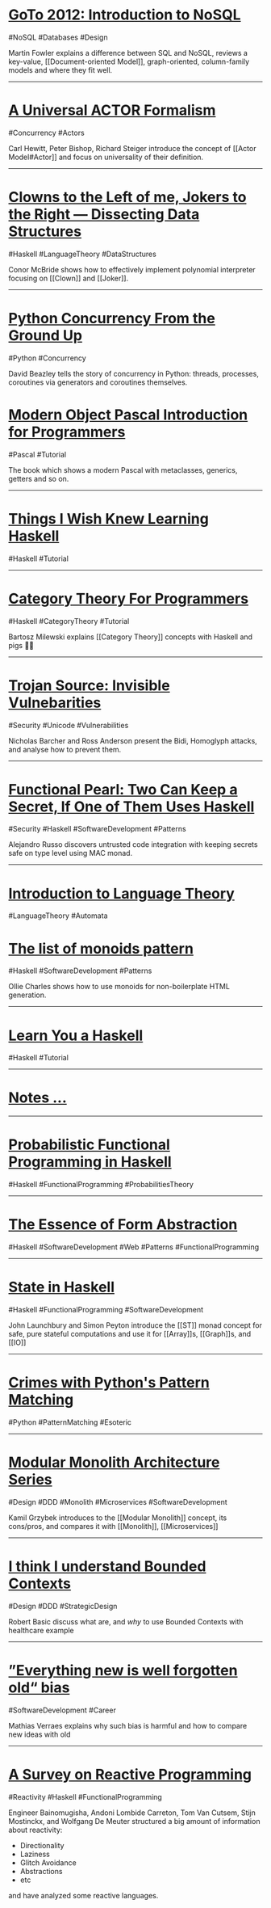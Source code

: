 # [GoTo 2012: Introduction to NoSQL](https://www.youtube.com/watch?v=qI_g07C_Q5I)
#NoSQL #Databases #Design

Martin Fowler explains a difference between SQL and NoSQL, reviews a key-value, [[Document-oriented Model]], graph-oriented, column-family models and where they fit well.

___

# [A Universal ACTOR Formalism ](https://www.ijcai.org/Proceedings/73/Papers/027B.pdf)
#Concurrency #Actors

Carl Hewitt, Peter Bishop, Richard Steiger introduce the concept of [[Actor Model#Actor]] and focus on universality of their definition.

___

# [Clowns to the Left of me, Jokers to the Right — Dissecting Data Structures](https://personal.cis.strath.ac.uk/conor.mcbride/Dissect.pdf)
#Haskell #LanguageTheory #DataStructures

Conor McBride shows how to effectively implement polynomial interpreter focusing on [[Clown]] and [[Joker]].

___

# [Python Concurrency From the Ground Up](https://www.youtube.com/watch?v=MCs5OvhV9S4)
#Python #Concurrency 

David Beazley tells the story of concurrency in Python: threads, processes, coroutines via generators and coroutines themselves.

# [Modern Object Pascal Introduction for Programmers](https://castle-engine.io/modern_pascal)
#Pascal #Tutorial

The book which shows a modern Pascal with metaclasses, generics, getters and so on.

___

# [Things I Wish Knew Learning Haskell](https://smunix.github.io/dev.stephendiehl.com/hask/tutorial.pdf)
#Haskell #Tutorial

___

# [Category Theory For Programmers](https://bartoszmilewski.com/2014/10/28/category-theory-for-programmers-the-preface/)
#Haskell #CategoryTheory #Tutorial

Bartosz Milewski explains [[Category Theory]] concepts with Haskell and pigs 🐷🚀

___

# [Trojan Source: Invisible Vulnebarities](https://trojansource.codes/trojan-source.pdf)
#Security #Unicode #Vulnerabilities

Nicholas Barcher and Ross Anderson present the Bidi, Homoglyph attacks, and analyse how to prevent them.

___

# [Functional Pearl:  Two Can Keep a Secret, If One of Them Uses Haskell](http://www.cse.chalmers.se/~russo/publications_files/pearl-russo.pdf)
#Security #Haskell #SoftwareDevelopment #Patterns

Alejandro Russo discovers untrusted code integration with keeping secrets safe on type level using MAC monad.

___

# [Introduction to Language Theory](https://cs.lmu.edu/~ray/notes/languagetheory/)
#LanguageTheory #Automata 

# [The list of monoids pattern](https://blog.ocharles.org.uk/posts/2022-06-22-list-of-monoids-pattern.html)
#Haskell #SoftwareDevelopment #Patterns

Ollie Charles shows how to use monoids for non-boilerplate HTML generation.

___

# [Learn You a Haskell](http://learnyouahaskell.com/)
#Haskell #Tutorial 

___

# [Notes ...](https://vorpus.org/blog/notes-on-structured-concurrency-or-go-statement-considered-harmful/#go-statement-considered-harmful)

___

# [Probabilistic Functional Programming in Haskell](https://web.engr.oregonstate.edu/~erwig/papers/PFP_JFP06.pdf)
#Haskell #FunctionalProgramming #ProbabilitiesTheory

___

# [The Essence of Form Abstraction](https://homepages.inf.ed.ac.uk/slindley/papers/formlets-essence.pdf)
#Haskell #SoftwareDevelopment #Web #Patterns #FunctionalProgramming 

___

# [State in Haskell](https://www.microsoft.com/en-us/research/wp-content/uploads/2016/07/state-lasc.pdf)
#Haskell #FunctionalProgramming #SoftwareDevelopment 

John Launchbury and Simon Peyton introduce the [[ST]] monad concept for safe, pure stateful computations and use it for [[Array]]s, [[Graph]]s, and [[IO]]

___

# [Crimes with Python's Pattern Matching](https://www.hillelwayne.com/post/python-abc/)
#Python #PatternMatching #Esoteric 

___

# [Modular Monolith Architecture Series](http://www.kamilgrzybek.com/design/modular-monolith-primer/)
#Design #DDD #Monolith #Microservices #SoftwareDevelopment 

Kamil Grzybek introduces to the [[Modular Monolith]] concept, its cons/pros, and compares it with [[Monolith]], [[Microservices]]

___

# [I think I understand Bounded Contexts](https://robertbasic.com/blog/i-think-i-understand-bounded-contexts/)
#Design #DDD #StrategicDesign 

Robert Basic discuss what are, and _why_ to use Bounded Contexts with healthcare example

___

# [”Everything new is well forgotten old“ bias](https://verraes.net/2021/05/its-just-like-heuristic/)
#SoftwareDevelopment #Career

Mathias Verraes explains why such bias is harmful and how to compare new ideas with old

___

# [A Survey on Reactive Programming](https://www.researchgate.net/profile/Tom-Van-Cutsem/publication/233755674_A_Survey_on_Reactive_Programming/links/5d55c7c4299bf151bad6e4de/A-Survey-on-Reactive-Programming.pdf)
#Reactivity #Haskell #FunctionalProgramming

Engineer Bainomugisha, Andoni Lombide Carreton, Tom Van Cutsem, Stijn Mostinckx, and Wolfgang De Meuter structured a big amount of information about reactivity:
* Directionality
* Laziness
* Glitch Avoidance
* Abstractions
* etc

and have analyzed some reactive languages.